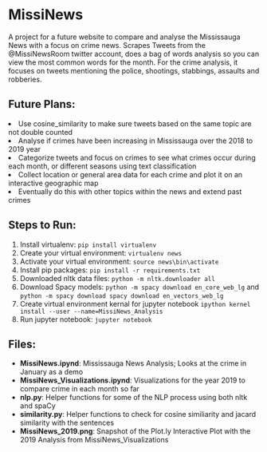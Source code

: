 # MissiNews
A project for a future website to compare and analyse the Mississauga News with a focus on crime news. Scrapes Tweets from the @MissiNewsRoom twitter account, does a bag of words analysis so you can view the most common words for the month. For the crime analysis, it focuses on tweets mentioning the police, shootings, stabbings, assaults and robberies. 

## Future Plans:
<li> Use cosine_similarity to make sure tweets based on the same topic are not double counted </li>
<li> Analyse if crimes have been increasing in Mississauga over the 2018 to 2019 year </li>
<li> Categorize tweets and focus on crimes to see what crimes occur during each month, or different seasons using text classification </li>
<li> Collect location or general area data for each crime and plot it on an interactive geographic map </li>
<li> Eventually do this with other topics within the news and extend past crimes </li> 

## Steps to Run:
1. Install virtualenv: `pip install virtualenv`
2. Create your virtual environment: `virtualenv news`
3. Activate your virtual environment: `source news\bin\activate`
4. Install pip packages: `pip install -r requirements.txt`
5. Downloaded nltk data files: `python -m nltk.downloader all`
6. Download Spacy models: `python -m spacy download en_core_web_lg` and `python -m spacy download spacy download en_vectors_web_lg`
7. Create virtual environment kernal for jupyter notebook `ipython kernel install --user --name=MissiNews_Analysis`
8. Run jupyter notebook: `jupyter notebook`

## Files:

- **MissiNews.ipynd**: Mississauga News Analysis; Looks at the crime in January as a demo 
- **MissiNews_Visualizations.ipynd**: Visualizations for the year 2019 to compare crime in each month so far
- **nlp.py**: Helper functions for some of the NLP process using both nltk and spaCy
- **similarity.py**: Helper functions to check for cosine similiarity and jacard similarity with the sentences
- **MissiNews_2019.png**: Snapshot of the Plot.ly Interactive Plot with the 2019 Analysis from MissiNews_Visualizations
